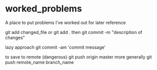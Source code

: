 # worked_problems
A place to put problems I've worked out for later reference

git add changed_file
  or
git add .
  then
git commit -m "description of changes"


lazy approach
git commit -am 'commit message'

  to save to remote (dangerous)
git push origin master
  more generally
git push remote_name branch_name
